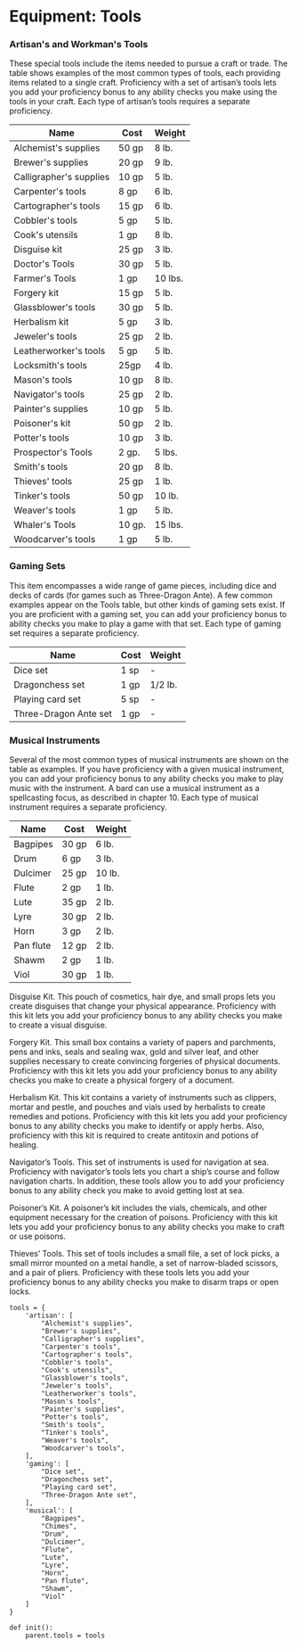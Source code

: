 # Equipment: Tools

### Artisan's and Workman's Tools
These special tools include the items needed to pursue a craft or trade. The table shows examples of the most common types of tools, each providing items related to a single craft. Proficiency with a set of artisan’s tools lets you add your proficiency bonus to any ability checks you make using the tools in your craft. Each type of artisan’s tools requires a separate proficiency.

Name | Cost | Weight
---- | ---- | ------
Alchemist's supplies | 50 gp | 8 lb.
Brewer's supplies | 20 gp | 9 lb.
Calligrapher's supplies | 10 gp | 5 lb.
Carpenter's tools | 8 gp | 6 lb.
Cartographer's tools | 15 gp | 6 lb.
Cobbler's tools | 5 gp | 5 lb.
Cook's utensils | 1 gp | 8 lb.
Disguise kit | 25 gp | 3 lb.
Doctor's Tools | 30 gp | 5 lb.
Farmer's Tools | 1 gp | 10 lbs.
Forgery kit | 15 gp | 5 lb.
Glassblower's tools | 30 gp | 5 lb.
Herbalism kit | 5 gp | 3 lb.
Jeweler's tools | 25 gp | 2 lb.
Leatherworker's tools | 5 gp | 5 lb.
Locksmith's tools | 25gp | 4 lb.
Mason's tools | 10 gp | 8 lb.
Navigator's tools | 25 gp | 2 lb.
Painter's supplies | 10 gp | 5 lb.
Poisoner's kit | 50 gp | 2 lb.
Potter's tools | 10 gp | 3 lb.
Prospector's Tools | 2 gp. | 5 lbs.
Smith's tools | 20 gp | 8 lb.
Thieves' tools | 25 gp | 1 lb.
Tinker's tools | 50 gp | 10 lb.
Weaver's tools | 1 gp | 5 lb.
Whaler's Tools | 10 gp. | 15 lbs.
Woodcarver's tools | 1 gp | 5 lb.

### Gaming Sets
This item encompasses a wide range of game pieces, including dice and decks of cards (for games such as Three-Dragon Ante). A few common examples appear on the Tools table, but other kinds of gaming sets exist. If you are proficient with a gaming set, you can add your proficiency bonus to ability checks you make to play a game with that set. Each type of gaming set requires a separate proficiency.

Name | Cost | Weight
---- | ---- | ------
Dice set | 1 sp | -
Dragonchess set | 1 gp | 1/2 lb.
Playing card set | 5 sp | -
Three-Dragon Ante set | 1 gp | -

### Musical Instruments
Several of the most common types of musical instruments are shown on the table as examples. If you have proficiency with a given musical instrument, you can add your proficiency bonus to any ability checks you make to play music with the instrument. A bard can use a musical instrument as a spellcasting focus, as described in chapter 10. Each type of musical instrument requires a separate proficiency.

Name | Cost | Weight
---- | ---- | ------
Bagpipes | 30 gp | 6 lb.
Drum | 6 gp | 3 lb.
Dulcimer | 25 gp | 10 lb.
Flute | 2 gp | 1 lb.
Lute | 35 gp | 2 lb.
Lyre | 30 gp | 2 lb.
Horn | 3 gp | 2 lb.
Pan flute | 12 gp | 2 lb.
Shawm | 2 gp | 1 lb.
Viol | 30 gp | 1 lb.

Disguise Kit. This pouch of cosmetics, hair dye, and small props lets you create disguises that change your physical appearance. Proficiency with this kit lets you add your proficiency bonus to any ability checks you make to create a visual disguise.

Forgery Kit. This small box contains a variety of papers and parchments, pens and inks, seals and sealing wax, gold and silver leaf, and other supplies necessary to create convincing forgeries of physical documents. Proficiency with this kit lets you add your proficiency bonus to any ability checks you make to create a physical forgery of a document.

Herbalism Kit. This kit contains a variety of instruments such as clippers, mortar and pestle, and pouches and vials used by herbalists to create remedies and potions. Proficiency with this kit lets you add your proficiency bonus to any ability checks you make to identify or apply herbs. Also, proficiency with this kit is required to create antitoxin and potions of healing.

Navigator’s Tools. This set of instruments is used for navigation at sea. Proficiency with navigator’s tools lets you chart a ship’s course and follow navigation charts. In addition, these tools allow you to add your proficiency bonus to any ability check you make to avoid getting lost at sea.

Poisoner’s Kit. A poisoner’s kit includes the vials, chemicals, and other equipment necessary for the creation of poisons. Proficiency with this kit lets you add your proficiency bonus to any ability checks you make to craft or use poisons.

Thieves’ Tools. This set of tools includes a small file, a set of lock picks, a small mirror mounted on a metal handle, a set of narrow-bladed scissors, and a pair of pliers. Proficiency with these tools lets you add your proficiency bonus to any ability checks you make to disarm traps or open locks.

```
tools = {
    'artisan': [
        "Alchemist's supplies",
        "Brewer's supplies",
        "Calligrapher's supplies",
        "Carpenter's tools",
        "Cartographer's tools",
        "Cobbler's tools",
        "Cook's utensils",
        "Glassblower's tools",
        "Jeweler's tools",
        "Leatherworker's tools",
        "Mason's tools",
        "Painter's supplies",
        "Potter's tools",
        "Smith's tools",
        "Tinker's tools",
        "Weaver's tools",
        "Woodcarver's tools",
    ],
    'gaming': [
        "Dice set",
        "Dragonchess set",
        "Playing card set",
        "Three-Dragon Ante set",
    ],
    'musical': [
        "Bagpipes",
        "Chimes",
        "Drum",
        "Dulcimer",
        "Flute",
        "Lute",
        "Lyre",
        "Horn",
        "Pan flute",
        "Shawm",
        "Viol"
    ]
}

def init():
    parent.tools = tools
```
